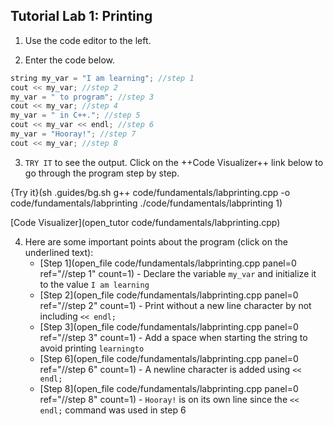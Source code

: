 ## Tutorial Lab 1: Printing

1) Use the code editor to the left.

2) Enter the code below.

```c++
string my_var = "I am learning"; //step 1
cout << my_var; //step 2
my_var = " to program"; //step 3
cout << my_var; //step 4
my_var = " in C++."; //step 5
cout << my_var << endl; //step 6
my_var = "Hooray!"; //step 7
cout << my_var; //step 8
```

3) `TRY IT` to see the output. Click on the ++Code Visualizer++ link below to go through the program step by step.

{Try it}(sh .guides/bg.sh g++ code/fundamentals/labprinting.cpp -o code/fundamentals/labprinting ./code/fundamentals/labprinting 1)

[Code Visualizer](open_tutor code/fundamentals/labprinting.cpp)

4) Here are some important points about the program (click on the underlined text):
    * [Step 1](open_file code/fundamentals/labprinting.cpp panel=0 ref="//step 1" count=1) - Declare the variable `my_var` and initialize it to the value `I am learning`
    * [Step 2](open_file code/fundamentals/labprinting.cpp panel=0 ref="//step 2" count=1) - Print without a new line character by not including `<< endl;`
    * [Step 3](open_file code/fundamentals/labprinting.cpp panel=0 ref="//step 3" count=1) - Add a space when starting the string to avoid printing `learningto`
    * [Step 6](open_file code/fundamentals/labprinting.cpp panel=0 ref="//step 6" count=1) - A newline character is added using `<< endl;`
    * [Step 8](open_file code/fundamentals/labprinting.cpp panel=0 ref="//step 8" count=1) - `Hooray!` is on its own line since the `<< endl;` command was used in step 6
